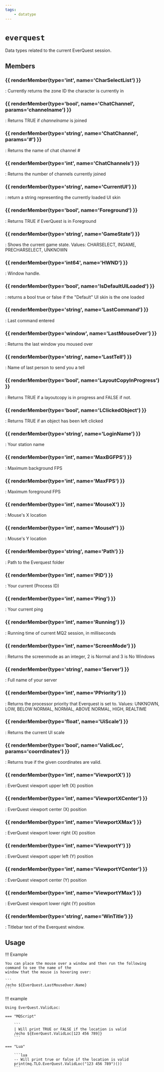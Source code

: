 ```yaml
---
tags:
    - datatype
---
```

# `everquest`

Data types related to the current EverQuest session.

## Members

### {{ renderMember(type='int', name='CharSelectList') }} 

:   Currently returns the zone ID the character is currently in

### {{ renderMember(type='bool', name='ChatChannel', params='channelname') }} 

:   Returns TRUE if _channelname_ is joined

### {{ renderMember(type='string', name='ChatChannel', params='#') }} 

:   Returns the name of chat channel _#_

### {{ renderMember(type='int', name='ChatChannels') }} 

:   Returns the number of channels currently joined

### {{ renderMember(type='string', name='CurrentUI') }} 

:   return a string representing the currently loaded UI skin

### {{ renderMember(type='bool', name='Foreground') }} 

:   Returns TRUE if EverQuest is in Foreground

### {{ renderMember(type='string', name='GameState') }} 

:   Shows the current game state. Values: CHARSELECT, INGAME, PRECHARSELECT, UNKNOWN

### {{ renderMember(type='int64', name='HWND') }} 

:   Window handle.

### {{ renderMember(type='bool', name='IsDefaultUILoaded') }} 

:   returns a bool true or false if the "Default" UI skin is the one loaded

### {{ renderMember(type='string', name='LastCommand') }} 

:   Last command entered

### {{ renderMember(type='window', name='LastMouseOver') }} 

:   Returns the last window you moused over

### {{ renderMember(type='string', name='LastTell') }} 

:   Name of last person to send you a tell

### {{ renderMember(type='bool', name='LayoutCopyInProgress') }} 

:   Returns TRUE if a layoutcopy is in progress and FALSE if not.

### {{ renderMember(type='bool', name='LClickedObject') }} 

:   Returns TRUE if an object has been left clicked

### {{ renderMember(type='string', name='LoginName') }} 

:   Your station name

### {{ renderMember(type='int', name='MaxBGFPS') }}

:   Maximum background FPS

### {{ renderMember(type='int', name='MaxFPS') }}

:   Maximum foreground FPS

### {{ renderMember(type='int', name='MouseX') }} 

:   Mouse's X location

### {{ renderMember(type='int', name='MouseY') }} 

:   Mouse's Y location

### {{ renderMember(type='string', name='Path') }} 

:   Path to the Everquest folder

### {{ renderMember(type='int', name='PID') }} 

:   Your current (Process ID)

### {{ renderMember(type='int', name='Ping') }} 

:   Your current ping

### {{ renderMember(type='int', name='Running') }} 

:   Running time of current MQ2 session, in milliseconds

### {{ renderMember(type='int', name='ScreenMode') }} 

:   Returns the screenmode as an integer, 2 is Normal and 3 is No Windows

### {{ renderMember(type='string', name='Server') }} 

:   Full name of your server

### {{ renderMember(type='int', name='PPriority') }} 

:   Returns the processor priority that Everquest is set to. Values: UNKNOWN, LOW, BELOW NORMAL, NORMAL, ABOVE NORMAL, HIGH, REALTIME

### {{ renderMember(type='float', name='UiScale') }}

:   Returns the current UI scale

### {{ renderMember(type='bool', name='ValidLoc', params='coorrdinates') }} 

:   Returns true if the given coordinates are valid.

### {{ renderMember(type='int', name='ViewportX') }} 

:   EverQuest viewport upper left (X) position

### {{ renderMember(type='int', name='ViewportXCenter') }} 

:   EverQuest viewport center (X) position

### {{ renderMember(type='int', name='ViewportXMax') }} 

:   EverQuest viewport lower right (X) position

### {{ renderMember(type='int', name='ViewportY') }} 

:   EverQuest viewport upper left (Y) position

### {{ renderMember(type='int', name='ViewportYCenter') }} 

:   EverQuest viewport center (Y) position

### {{ renderMember(type='int', name='ViewportYMax') }} 

:   EverQuest viewport lower right (Y) position

### {{ renderMember(type='string', name='WinTitle') }} 

:   Titlebar text of the Everquest window.


## Usage

!!! Example

    You can place the mouse over a window and then run the following command to see the name of the
    window that the mouse is hovering over:
    
    ```
    /echo ${EverQuest.LastMouseOver.Name}
    ```

!!! example

    Using EverQuest.ValidLoc:

    === "MQScript"

        ```
        | Will print TRUE or FALSE if the location is valid
        /echo ${EverQuest.ValidLoc[123 456 789]}
        ```

    === "Lua"

        ```lua
        -- Will print true or false if the location is valid
        print(mq.TLO.EverQuest.ValidLoc("123 456 789")())
        ```
[int]: datatype-int.md
[string]: datatype-string.md
[achievementobj]: datatype-achievementobj.md
[bool]: datatype-bool.md
[time]: datatype-time.md
[achievement]: datatype-achievement.md
[achievementcat]: datatype-achievementcat.md
[altability]: datatype-altability.md
[spell]: datatype-spell.md
[bandolieritem]: #bandolieritem-datatype
[int64]: datatype-int64.md
[timestamp]: datatype-timestamp.md
[float]: datatype-float.md
[buff]: datatype-buff.md
[spawn]: datatype-spawn.md
[auratype]: datatype-auratype.md
[item]: datatype-item.md
[worldlocation]: datatype-worldlocation.md
[ticks]: datatype-ticks.md
[fellowship]: datatype-fellowship.md
[strinrg]: datatype-string.md
[xtarget]: datatype-xtarget.md
[dzmember]: datatype-dzmember.md
[window]: datatype-window.md
